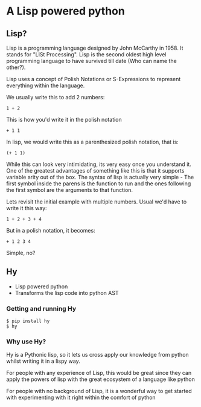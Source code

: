 # A Lisp powered python

## Lisp?

Lisp is a programming language designed by John McCarthy in 1958. It stands for
"LISt Processing". Lisp is the second oldest high level programming language to
have survived till date (Who can name the other?).

Lisp uses a concept of Polish Notations or S-Expressions to represent
everything within the language.

We usually write this to add 2 numbers:

    1 + 2

This is how you'd write it in the polish notation

    + 1 1

In lisp, we would write this as a parenthesized polish notation, that is:

    (+ 1 1)

While this can look very intimidating, its very easy once you understand it.
One of the greatest advantages of something like this is that it supports
variable arity out of the box. The syntax of lisp is actually very simple -
The first symbol inside the parens is the function to run and the ones following
the first symbol are the arguments to that function. 

Lets revisit the initial example with multiple numbers. Usual we'd have to write
it this way: 

    1 + 2 + 3 + 4

But in a polish notation, it becomes:

    + 1 2 3 4

Simple, no?

## Hy

- Lisp powered python
- Transforms the lisp code into python AST

### Getting and running Hy

    $ pip install hy
    $ hy

### Why use Hy?

Hy is a Pythonic lisp, so it lets us cross apply our knowledge from python
whilst writing it in a lispy way.

For people with any experience of Lisp, this would be great since they can
apply the powers of lisp with the great ecosystem of a language like python

For people with no background of Lisp, it is a wonderful way to get started with
experimenting with it right within the comfort of python
